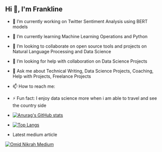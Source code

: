 ## Hi 👋, I'm Frankline

- 🔭 I’m currently working on Twitter Sentiment Analysis using BERT models
- 🌱 I’m currently learning Machine Learning Operations and Python
- 👯 I’m looking to collaborate on open source tools and projects on Natural Language Processing and Data Science
- 🤔 I’m looking for help with collaboration on Data Science Projects 
- 💬 Ask me about Technical Writing, Data Science Projects, Coaching, Help with Projects, Freelance Projects 
- 📫 How to reach me:  
- ⚡ Fun fact: I enjoy data science more when i am able to travel and see the country side



- [![Anurag's GitHub stats](https://github-readme-stats.vercel.app/api?username=franklinen&show_icons=true&theme=radical)](https://github.com/anuraghazra/github-readme-stats)

- [![Top Langs](https://github-readme-stats.vercel.app/api/top-langs/?username=franklinen)](https://github.com/anuraghazra/github-readme-stats)


- Latest medium article

[![Omid Nikrah Medium](https://github-readme-medium.vercel.app/?username=franklineo&limit=1&bg=white&text=black)](https://medium.com/@omidnikrah)


